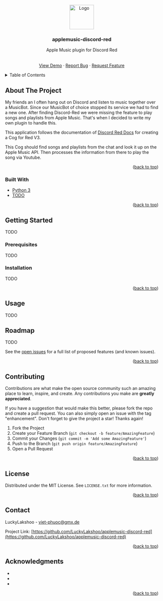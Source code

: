<!-- PROJECT LOGO -->
<br />
<div align="center">
  <a href="https://github.com/LuckyLakshoo/applemusic-discord-red">
    <img src="images/logo.png" alt="Logo" width="80" height="80">
  </a>

<h3 align="center">applemusic-discord-red</h3>

  <p align="center">
    Apple Music plugin for Discord Red
    <br />
    <br />
    <br />
    <a href="https://github.com/othneildrew/Best-README-Template">View Demo</a>
    ·
    <a href="https://github.com/LuckyLakshoo/applemusic-discord-red/issues">Report Bug</a>
    ·
    <a href="https://github.com/LuckyLakshoo/applemusic-discord-red/issues">Request Feature</a>
  </p>
</div>



<!-- TABLE OF CONTENTS -->
<details>
  <summary>Table of Contents</summary>
  <ol>
    <li>
      <a href="#about-the-project">About The Project</a>
      <ul>
        <li><a href="#built-with">Built With</a></li>
      </ul>
    </li>
    <li>
      <a href="#getting-started">Getting Started</a>
      <ul>
        <li><a href="#prerequisites">Prerequisites</a></li>
        <li><a href="#installation">Installation</a></li>
      </ul>
    </li>
    <li><a href="#usage">Usage</a></li>
    <li><a href="#roadmap">Roadmap</a></li>
    <li><a href="#contributing">Contributing</a></li>
    <li><a href="#license">License</a></li>
    <li><a href="#contact">Contact</a></li>
    <li><a href="#acknowledgments">Acknowledgments</a></li>
  </ol>
</details>



<!-- ABOUT THE PROJECT -->
## About The Project
My friends an I often hang out on Discord and listen to music together over a MusicBot. Since our MusicBot of choice stopped its service we had to find a new one. After finding Discord-Red we were missing the feature to play songs and playlists from Apple Music. That's when I decided to write my own plugin to handle this.

This application follows the documentation of [Discord Red Docs](https://docs.discord.red/en/stable/guide_cog_creation.html) for creating a Cog for Red V3.

This Cog should find songs and playlists from the chat and look it up on the Apple Music API. Then processes the information from there to play the song via Youtube.

<p align="right">(<a href="#top">back to top</a>)</p>



### Built With

* [Python 3](https://www.python.org/)
* [TODO](TODO)


<p align="right">(<a href="#top">back to top</a>)</p>



<!-- GETTING STARTED -->
## Getting Started

TODO

### Prerequisites

TODO

### Installation

TODO

<p align="right">(<a href="#top">back to top</a>)</p>



<!-- USAGE EXAMPLES -->
## Usage

TODO


<!-- ROADMAP -->
## Roadmap

TODO

See the [open issues](https://github.com/LuckyLakshoo/applemusic-discord-red/issues) for a full list of proposed features (and known issues).

<p align="right">(<a href="#top">back to top</a>)</p>



<!-- CONTRIBUTING -->
## Contributing

Contributions are what make the open source community such an amazing place to learn, inspire, and create. Any contributions you make are **greatly appreciated**.

If you have a suggestion that would make this better, please fork the repo and create a pull request. You can also simply open an issue with the tag "enhancement".
Don't forget to give the project a star! Thanks again!

1. Fork the Project
2. Create your Feature Branch (`git checkout -b feature/AmazingFeature`)
3. Commit your Changes (`git commit -m 'Add some AmazingFeature'`)
4. Push to the Branch (`git push origin feature/AmazingFeature`)
5. Open a Pull Request

<p align="right">(<a href="#top">back to top</a>)</p>



<!-- LICENSE -->
## License

Distributed under the MIT License. See `LICENSE.txt` for more information.

<p align="right">(<a href="#top">back to top</a>)</p>



<!-- CONTACT -->
## Contact

LuckyLakshoo - viet-phuoc@gmx.de

Project Link: [https://github.com/LuckyLakshoo/applemusic-discord-red](https://github.com/LuckyLakshoo/applemusic-discord-red)

<p align="right">(<a href="#top">back to top</a>)</p>



<!-- ACKNOWLEDGMENTS -->
## Acknowledgments

* []()
* []()
* []()

<p align="right">(<a href="#top">back to top</a>)</p>



<!-- MARKDOWN LINKS & IMAGES -->
<!-- https://www.markdownguide.org/basic-syntax/#reference-style-links -->
[contributors-shield]: https://img.shields.io/github/contributors/LuckyLakshoo/applemusic-discord-red.svg?style=for-the-badge
[contributors-url]: https://github.com/LuckyLakshoo/applemusic-discord-red/graphs/contributors
[forks-shield]: https://img.shields.io/github/forks/LuckyLakshoo/applemusic-discord-red.svg?style=for-the-badge
[forks-url]: https://github.com/LuckyLakshoo/applemusic-discord-red/network/members
[stars-shield]: https://img.shields.io/github/stars/LuckyLakshoo/applemusic-discord-red.svg?style=for-the-badge
[stars-url]: https://github.com/LuckyLakshoo/applemusic-discord-red/stargazers
[issues-shield]: https://img.shields.io/github/issues/LuckyLakshoo/applemusic-discord-red.svg?style=for-the-badge
[issues-url]: https://github.com/LuckyLakshoo/applemusic-discord-red/issues
[license-shield]: https://img.shields.io/github/license/LuckyLakshoo/applemusic-discord-red.svg?style=for-the-badge
[license-url]: https://github.com/LuckyLakshoo/applemusic-discord-red/blob/master/LICENSE.txt
[linkedin-shield]: https://img.shields.io/badge/-LinkedIn-black.svg?style=for-the-badge&logo=linkedin&colorB=555
[linkedin-url]: https://linkedin.com/in/linkedin_username
[product-screenshot]: images/screenshot.png

